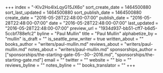+++
index = "-KIv2Ho4IxLqyG15JX6o"
sort_create_date = 1464500880
sort_last_updated = 1464500880
sort_publish_date = 1464500880
create_date = "2016-05-28T22:48:00-07:00"
publish_date = "2016-05-28T22:48:00-07:00"
date = "2016-05-28T22:48:00-07:00"
last_updated = "2016-05-28T22:48:00-07:00"
preview_url = "1934d937-bb51-cff7-b6d5-5ccbf788efc2"
byline = "Paul Mullin"
title = "Paul Mullin"
alphabetize_by = "mullin"
is_draft = ""
is_seattle_pnw_writer = true
written_about = ""
books_author = "writers/paul-mullin.md"
reviews_about = "writers/paul-mullin.md"
notes_about = "writers/paul-mullin.md"
sponsorships_author = ["sponsorships/the-starting-gate-05--30--2016.md", "sponsorships/the-starting-gate.md"]
email = ""
twitter = ""
website = ""
bio = ""
reviews_byline = ""
notes_byline = ""
books_translator = ""
+++
